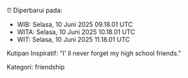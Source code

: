 ⏰ Diperbarui pada:
- WIB: Selasa, 10 Juni 2025 09.18.01 UTC
- WITA: Selasa, 10 Juni 2025 10.18.01 UTC
- WIT: Selasa, 10 Juni 2025 11.18.01 UTC

Kutipan Inspiratif:
"I' ll never forget my high school friends."


Kategori: friendship

